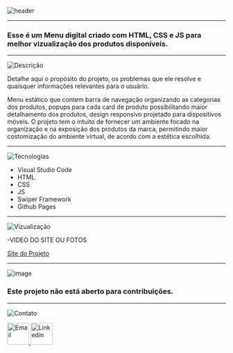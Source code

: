 ![header](https://github.com/user-attachments/assets/75c27be9-468b-4b1f-a878-89ccd7bb73ba)

----
### Esse é um Menu digital criado com HTML, CSS e JS para melhor vizualização dos produtos disponíveis.
-----

![Descrição](https://github.com/user-attachments/assets/b641057a-2736-469e-a475-92ec5d172545)

Detalhe aqui o propósito do projeto, os problemas que ele resolve e quaisquer informações relevantes para o usuário.

Menu estático que contem barra de navegação organizando as categorias dos produtos, popups para cada card de produto possibilitando maior detalhamento dos produtos, design responsivo projetado para dispositivos móveis.
O projeto tem o intuito de fornecer um ambiente focado na organização e na exposição dos produtos da marca, permitindo maior costomização do ambiente virtual, de acordo com a estética escolhida. 

---

![Tecnologias](https://github.com/user-attachments/assets/a99d8e20-43b8-48ea-ac65-b6273246c631)

- Visual Studio Code
- HTML
- CSS
- JS
- Swiper Framework
- Github Pages

---

![Vizualização](https://github.com/user-attachments/assets/b41f6e47-9767-4b92-aa74-f891e3f1f762)

-VIDEO DO SITE OU FOTOS      

[Site do Projeto](https://claricelis.github.io/Menu-Madalena-s-Kitchen/)

---

![image](https://github.com/user-attachments/assets/80fc527d-b671-458d-ae1a-fa05e7e56204)

### Este projeto não está aberto para contribuições.

---

![Contato](https://github.com/user-attachments/assets/f63b66e9-b562-4bba-ae83-08cb0c22e5a7)

<a href="mailto:thaminesumaya@gmail.com">
   <img src="https://github.com/user-attachments/assets/8d4102f9-85e4-4be6-8528-036e25d901d1" alt="Email" width="50" >
</a>
<a href="https://www.linkedin.com/in/thamine-sumaya-o-26036029b/">
   <img src="https://github.com/user-attachments/assets/c1f43f86-33bc-478a-bced-ae0cb626a572" alt="Linkedin" width="50" >
</a>



